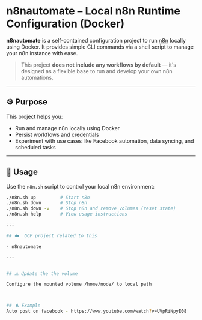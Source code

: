 # n8nautomate – Local n8n Runtime Configuration (Docker)

**n8nautomate** is a self-contained configuration project to run [n8n](https://n8n.io/) locally using Docker. It provides simple CLI commands via a shell script to manage your n8n instance with ease.

> This project **does not include any workflows by default** — it's designed as a flexible base to run and develop your own n8n automations.

---

## ⚙️ Purpose

This project helps you:

- Run and manage n8n locally using Docker
- Persist workflows and credentials
- Experiment with use cases like Facebook automation, data syncing, and scheduled tasks

---

## 🐚 Usage

Use the `n8n.sh` script to control your local n8n environment:

```bash
./n8n.sh up         # Start n8n
./n8n.sh down       # Stop n8n
./n8n.sh down -v    # Stop n8n and remove volumes (reset state)
./n8n.sh help       # View usage instructions

---

## ☁️  GCP project related to this

- n8nautomate

---


## ⚠️ Update the the volume

Configure the mounted volume /home/node/ to local path



## 🪜 Example
Auto post on facebook - https://www.youtube.com/watch?v=UVpRiNpyE08
